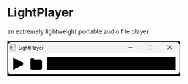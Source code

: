 # LightPlayer
an extremely lightweight portable audio file player

![](https://github.com/alexBriauzov/LightPlayer/blob/main/github/lightplayer.jpg)
